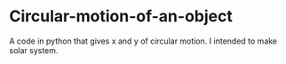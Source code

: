 # Circular-motion-of-an-object
A code in python that gives x and y of circular motion. I intended to make solar system.
